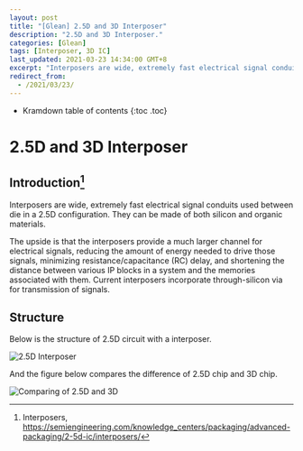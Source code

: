 ```yaml
---
layout: post
title: "[Glean] 2.5D and 3D Interposer"
description: "2.5D and 3D Interposer."
categories: [Glean]
tags: [Interposer, 3D IC]
last_updated: 2021-03-23 14:34:00 GMT+8
excerpt: "Interposers are wide, extremely fast electrical signal conduits used between die in a 2.5D configuration. "
redirect_from:
  - /2021/03/23/
---
```


* Kramdown table of contents
{:toc .toc}
# 2.5D and 3D Interposer

## Introduction[^1]

Interposers are wide, extremely fast electrical signal conduits used between die in a 2.5D configuration. They can be made of both silicon and organic materials.

The upside is that the interposers provide a much larger channel for electrical signals, reducing the amount of energy needed to drive those signals, minimizing resistance/capacitance (RC) delay, and shortening the distance between various IP blocks in a system and the memories associated with them. Current interposers incorporate through-silicon via for transmission of signals.

## Structure

Below is the structure of 2.5D circuit with a interposer.

![2.5D Interposer](https://semiwiki.com/wp-content/uploads/2019/06/img_5d044f86e3efa.jpg)

And the figure below compares the difference of 2.5D chip and 3D chip.

![Comparing of 2.5D and 3D](https://semiwiki.com/wp-content/uploads/2019/05/img_5cdf09ef2b7ad.jpg)

[^1]: Interposers, https://semiengineering.com/knowledge_centers/packaging/advanced-packaging/2-5d-ic/interposers/